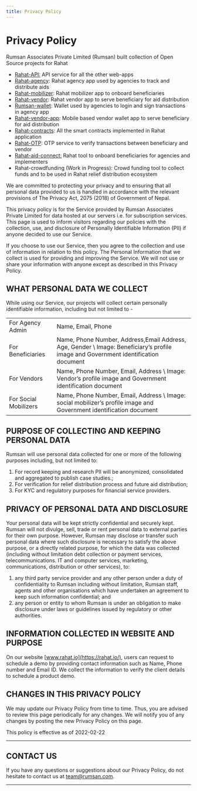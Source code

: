 ```yaml
---
title: Privacy Policy
---
```


# Privacy Policy
Rumsan Associates Private Limited (Rumsan) built collection of Open Source projects for Rahat 

* [Rahat-API:](https://github.com/esatya/rahat) API service for all the other web-apps
* [Rahat-agency](https://github.com/esatya/rahat-agency): Rahat agency app used by agencies to track and distribute aids
* [Rahat-mobilizer](https://github.com/esatya/rahat-mobilizer): Rahat mobilizer app to onboard beneficiaries
* [Rahat-vendor](https://github.com/esatya/rahat-vendor): Rahat vendor app to serve beneficiary for aid distribution
* [Rumsan-wallet](https://github.com/rumsan/wallet): Wallet used by agencies to login and sign transactions in agency app
* [Rahat-vendor-app](https://github.com/esatya/rahat-vendor-app): Mobile based vendor wallet app to serve beneficiary for aid distribution
* [Rahat-contracts](https://github.com/esatya/rahat-contracts): All the smart contracts implemented in Rahat application
* [Rahat-OTP](https://github.com/esatya/rahat-otp): OTP service to verify transactions between beneficiary and vendor
* [Rahat-aid-connect:](https://github.com/esatya/rahat-aid-connect) Rahat tool to onboard beneficiaries for agencies and implementers
* Rahat-crowdfunding (Work in Progress): Crowd funding tool to collect funds and to be used in Rahat relief distribution ecosystem

We are committed to protecting your privacy and to ensuring that all personal data provided to us is handled in accordance with the relevant provisions of The Privacy Act, 2075 (2018) of Government of Nepal. 

This privacy policy is for the Service provided by Rumsan Associates Private Limited for data hosted at our servers i.e. for subscription services. This page is used to inform visitors regarding our policies with the collection, use, and disclosure of Personally Identifiable Information (PII) if anyone decided to use our Service.

If you choose to use our Service, then you agree to the collection and use of information in relation to this policy. The Personal Information that we collect is used for providing and improving the Service. We will not use or share your information with anyone except as described in this Privacy Policy.

## WHAT PERSONAL DATA WE COLLECT

While using our Service, our projects will collect certain personally identifiable information, including but not limited to - 


<table>
  <tr>
   <td>For Agency Admin
   </td>
   <td>Name, Email, Phone
   </td>
  </tr>
  <tr>
   <td>For Beneficiaries
   </td>
   <td>Name, Phone Number, Address,Email Address, Age, Gender \
Image: Beneficiary’s profile image and Government identification document
   </td>
  </tr>
  <tr>
   <td>For Vendors
   </td>
   <td>Name, Phone Number, Email, Address \
Image: Vendor’s profile image and Government identification document
   </td>
  </tr>
  <tr>
   <td>For Social Mobilizers
   </td>
   <td>Name, Phone Number, Email, Address  \
Image: social mobilizer’s profile image and Government identification document
   </td>
  </tr>
</table>


## PURPOSE OF COLLECTING AND KEEPING PERSONAL DATA

Rumsan will use personal data collected for one or more of the following purposes including, but not limited to:



1. For record keeping and research PII will be anonymized, consolidated and aggregated to publish case studies.; 
2. For verification for relief distribution process and future aid distribution; 
3. For KYC and regulatory purposes for financial service providers. 

 

## PRIVACY OF PERSONAL DATA AND DISCLOSURE

Your personal data will be kept strictly confidential and securely kept. Rumsan will not divulge, sell, trade or rent personal data to external parties for their own purpose. However, Rumsan may disclose or transfer such personal data where such disclosure is necessary to satisfy the above purpose, or a directly related purpose, for which the data was collected (including without limitation debt collection or payment services, telecommunications. IT and computer services, marketing, communications, distribution or other services), to: 



1. any third party service provider and any other person under a duty of confidentiality to Rumsan including without limitation, Rumsan staff, agents and other organisations which have undertaken an agreement to keep such information confidential; and
2. any person or entity to whom Rumsan is under an obligation to make disclosure under laws or guidelines issued by regulatory or other authorities.



## INFORMATION COLLECTED IN WEBSITE AND PURPOSE  
On our website [www.rahat.io](https://rahat.io/), users can request to schedule a demo by providing contact information such as Name, Phone number and Email ID. We collect the information to verify the client details to schedule a product demo.

## CHANGES IN THIS PRIVACY POLICY

We may update our Privacy Policy from time to time. Thus, you are advised to review this page periodically for any changes. We will notify you of any changes by posting the new Privacy Policy on this page.

This policy is effective as of 2022-02-22

--- 
## CONTACT US

If you have any questions or suggestions about our Privacy Policy, do not hesitate to contact us at [team@rumsan.com](mailto:team@rumsan.com). 

--- 